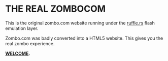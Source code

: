 THE REAL ZOMBOCOM
=================

This is the original zombo.com website running under the [ruffle.rs](https://ruffle.rs) flash emulation layer.

Zombo.com was badly converted into a HTML5 website. This gives you the real zombo experience.

**[WELCOME](https://jonty.github.io/zombocom).**
